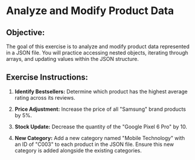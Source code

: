 # Analyze and Modify Product Data

## Objective:
The goal of this exercise is to analyze and modify product data represented in a JSON file. You will practice accessing nested objects, iterating through arrays, and updating values within the JSON structure.


## Exercise Instructions:

1. **Identify Bestsellers:** Determine which product has the highest average rating across its reviews. 
2. **Price Adjustment:** Increase the price of all "Samsung" brand products by 5%.
3. **Stock Update:** Decrease the quantity of the "Google Pixel 6 Pro" by 10.

4. **New Category:** Add a new category named "Mobile Technology" with an ID of "C003" to each product in the JSON file. Ensure this new category is added alongside the existing categories.



